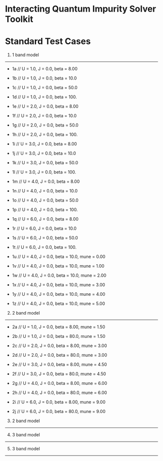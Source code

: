 


Interacting Quantum Impurity Solver Toolkit
===========================================

Standard Test Cases
===================



1. 1 band model
---------------

* 1a // U = 1.0, J = 0.0, beta = 8.00

* 1b // U = 1.0, J = 0.0, beta = 10.0

* 1c // U = 1.0, J = 0.0, beta = 50.0

* 1d // U = 1.0, J = 0.0, beta = 100.

* 1e // U = 2.0, J = 0.0, beta = 8.00

* 1f // U = 2.0, J = 0.0, beta = 10.0

* 1g // U = 2.0, J = 0.0, beta = 50.0

* 1h // U = 2.0, J = 0.0, beta = 100.

* 1i // U = 3.0, J = 0.0, beta = 8.00

* 1j // U = 3.0, J = 0.0, beta = 10.0

* 1k // U = 3.0, J = 0.0, beta = 50.0

* 1l // U = 3.0, J = 0.0, beta = 100.

* 1m // U = 4.0, J = 0.0, beta = 8.00

* 1n // U = 4.0, J = 0.0, beta = 10.0

* 1o // U = 4.0, J = 0.0, beta = 50.0

* 1p // U = 4.0, J = 0.0, beta = 100.

* 1q // U = 6.0, J = 0.0, beta = 8.00

* 1r // U = 6.0, J = 0.0, beta = 10.0

* 1s // U = 6.0, J = 0.0, beta = 50.0

* 1t // U = 6.0, J = 0.0, beta = 100.

* 1u // U = 4.0, J = 0.0, beta = 10.0, mune = 0.00

* 1v // U = 4.0, J = 0.0, beta = 10.0, mune = 1.00

* 1w // U = 4.0, J = 0.0, beta = 10.0, mune = 2.00

* 1x // U = 4.0, J = 0.0, beta = 10.0, mune = 3.00

* 1y // U = 4.0, J = 0.0, beta = 10.0, mune = 4.00

* 1z // U = 4.0, J = 0.0, beta = 10.0, mune = 5.00


2. 2 band model
---------------

* 2a // U = 1.0, J = 0.0, beta = 8.00, mune = 1.50

* 2b // U = 1.0, J = 0.0, beta = 80.0, mune = 1.50

* 2c // U = 2.0, J = 0.0, beta = 8.00, mune = 3.00

* 2d // U = 2.0, J = 0.0, beta = 80.0, mune = 3.00

* 2e // U = 3.0, J = 0.0, beta = 8.00, mune = 4.50

* 2f // U = 3.0, J = 0.0, beta = 80.0, mune = 4.50

* 2g // U = 4.0, J = 0.0, beta = 8.00, mune = 6.00

* 2h // U = 4.0, J = 0.0, beta = 80.0, mune = 6.00

* 2i // U = 6.0, J = 0.0, beta = 8.00, mune = 9.00

* 2j // U = 6.0, J = 0.0, beta = 80.0, mune = 9.00


3. 2 band model
---------------

4. 3 band model
---------------

5. 3 band model
---------------
